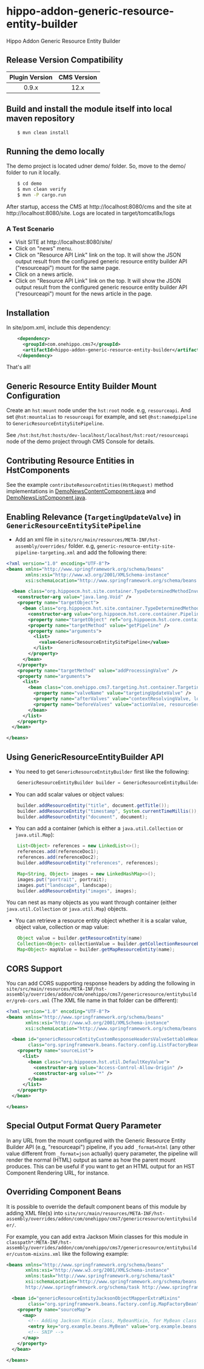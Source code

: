# hippo-addon-generic-resource-entity-builder

Hippo Addon Generic Resource Entity Builder

## Release Version Compatibility

| Plugin Version | CMS Version  |
|:--------------:|:------------:|
| 0.9.x          | 12.x         |

## Build and install the module itself into local maven repository

```bash
    $ mvn clean install
```

## Running the demo locally

The demo project is located udner demo/ folder. So, move to the demo/ folder to run it locally.

```bash
    $ cd demo
    $ mvn clean verify
    $ mvn -P cargo.run
```

After startup, access the CMS at http://localhost:8080/cms and the site at http://localhost:8080/site.
Logs are located in target/tomcat8x/logs

### A Test Scenario

- Visit SITE at http://localhost:8080/site/
- Click on "news" menu.
- Click on "Resource API Link" link on the top. It will show the JSON output result from the configured
  generic resource entity builder API ("resourceapi") mount for the same page.
- Click on a news article.
- Click on "Resource API Link" link on the top. It will show the JSON output result from the configured
  generic resource entity builder API ("resourceapi") mount for the news article in the page.

## Installation

In site/pom.xml, include this dependency:

```xml
    <dependency>
      <groupId>com.onehippo.cms7</groupId>
      <artifactId>hippo-addon-generic-resource-entity-builder</artifactId>
    </dependency>

```

That's all!

## Generic Resource Entity Builder Mount Configuration

Create an ```hst:mount``` node under the ```hst:root``` node. e.g, ```resourceapi```.
And set ```@hst:mountalias``` to ```resourceapi``` for example, and set ```@hst:namedpipeline``` to ```GenericResourceEntitySitePipeline```.

See ```/hst:hst/hst:hosts/dev-localhost/localhost/hst:root/resourceapi``` node of the demo project through CMS Console for details.

## Contributing Resource Entities in HstComponents

See the example ```contributeResourceEntities(HstRequest)``` method implementations in
[DemoNewsContentComponent.java](demo/site/src/main/java/com/onehippo/cms7/genericresource/entitybuilder/demo/components/DemoNewsContentComponent.java) and
[DemoNewsListComponent.java](demo/site/src/main/java/com/onehippo/cms7/genericresource/entitybuilder/demo/components/DemoNewsListComponent.java).

## Enabling Relevance (```TargetingUpdateValve```) in ```GenericResourceEntitySitePipeline```

- Add an xml file in ```site/src/main/resources/META-INF/hst-assembly/overrides/``` folder. e.g, ```generic-resource-entity-site-pipeline-targeting.xml``` and add the following there:

```xml
<?xml version="1.0" encoding="UTF-8"?>
<beans xmlns="http://www.springframework.org/schema/beans"
       xmlns:xsi="http://www.w3.org/2001/XMLSchema-instance"
       xsi:schemaLocation="http://www.springframework.org/schema/beans http://www.springframework.org/schema/beans/spring-beans-4.1.xsd">

  <bean class="org.hippoecm.hst.site.container.TypeDeterminedMethodInvokingFactoryBean">
    <constructor-arg value="java.lang.Void" />
    <property name="targetObject">
      <bean class="org.hippoecm.hst.site.container.TypeDeterminedMethodInvokingFactoryBean">
        <constructor-arg value="org.hippoecm.hst.core.container.Pipeline" />
        <property name="targetObject" ref="org.hippoecm.hst.core.container.Pipelines" />
        <property name="targetMethod" value="getPipeline" />
        <property name="arguments">
          <list>
            <value>GenericResourceEntitySitePipeline</value>
          </list>
        </property>
      </bean>
    </property>
    <property name="targetMethod" value="addProcessingValve" />
    <property name="arguments">
      <list>
        <bean class="com.onehippo.cms7.targeting.hst.container.TargetingUpdateValve">
          <property name="valveName" value="targetingUpdateValve" />
          <property name="afterValves" value="contextResolvingValve, localizationValve" />
          <property name="beforeValves" value="actionValve, resourceServingValve" />
        </bean>
      </list>
    </property>
  </bean>

</beans>
```


## Using GenericResourceEntityBuilder API

- You need to get ```GenericResourceEntityBuilder``` first like the following:
```java
    GenericResourceEntityBuilder builder = GenericResourceEntityBuilder.get(RequestContextProvider.get());
```

- You can add scalar values or object values:

```java
    builder.addResourceEntity("title", document.getTitle());
    builder.addResourceEntity("timestamp", System.currentTimeMillis());
    builder.addResourceEntity("document", document);
```

- You can add a container (which is either a ```java.util.Collection``` or ```java.util.Map```):

```java
    List<Object> references = new LinkedList<>();
    references.add(referenceDoc1);
    references.add(referenceDoc2);
    builder.addResourceEntity("references", references);

    Map<String, Object> images = new LinkedHashMap<>();
    images.put("portrait", portrait);
    images.put("landscape", landscape);
    builder.addResourceEntity("images", images);
```

You can nest as many objects as you want through container (either ```java.util.Collection``` or ```java.util.Map```) objects.

- You can retrieve a resource entity object whether it is a scalar value, object value, collection or map value:

```java
    Object value = builder.getResourceEntity(name)
    Collection<Object> collectionValue = builder.getCollectionResourceEntity(name);
    Map<Object> mapValue = builder.getMapResourceEntity(name);
 ```

## CORS Support

You can add CORS supporting response headers by adding the following in ```site/src/main/resources/META-INF/hst-assembly/overrides/addon/com/onehippo/cms7/genericresource/entitybuilder/greb-cors.xml``` (The XML file name in that folder can be different):

```xml
<?xml version="1.0" encoding="UTF-8"?>
<beans xmlns="http://www.springframework.org/schema/beans"
       xmlns:xsi="http://www.w3.org/2001/XMLSchema-instance"
       xsi:schemaLocation="http://www.springframework.org/schema/beans http://www.springframework.org/schema/beans/spring-beans-4.1.xsd">

  <bean id="genericResourceEntityCustomResponseHeadersValveSettableHeaders"
        class="org.springframework.beans.factory.config.ListFactoryBean">
    <property name="sourceList">
      <list>
        <bean class="org.hippoecm.hst.util.DefaultKeyValue">
          <constructor-arg value="Access-Control-Allow-Origin" />
          <constructor-arg value="*" />
        </bean>
      </list>
    </property>
  </bean>

</beans>
```


## Special Output Format Query Parameter

In any URL from the mount configured with the Generic Resource Entity Builder API (e.g, "resourceapi") pipeline,
if you add ```_format=html``` (any other value different from ```_format=json``` actually) query parameter, the pipeline will render the normal
(HTML) output as same as how the parent mount produces.
This can be useful if you want to get an HTML output for an HST Component Rendering URL, for instance.

## Overriding Component Beans

It is possible to override the default component beans of this module by adding XML file(s) into
```site/src/main/resources/META-INF/hst-assembly/overrides/addon/com/onehippo/cms7/genericresource/entitybuilder/```.

For example, you can add extra Jackson Mixin classes for this module
in ```classpath*:META-INF/hst-assembly/overrides/addon/com/onehippo/cms7/genericresource/entitybuilder/custom-mixins.xml``` like the following example:

```xml
<beans xmlns="http://www.springframework.org/schema/beans"
       xmlns:xsi="http://www.w3.org/2001/XMLSchema-instance"
       xmlns:task="http://www.springframework.org/schema/task"
       xsi:schemaLocation="http://www.springframework.org/schema/beans http://www.springframework.org/schema/beans/spring-beans-4.1.xsd
       http://www.springframework.org/schema/task http://www.springframework.org/schema/task/spring-task-4.1.xsd">

  <bean id="genericResourceEntityJacksonObjectMapperExtraMixins"
        class="org.springframework.beans.factory.config.MapFactoryBean">
    <property name="sourceMap">
      <map>
        <!-- Adding Jackson Mixin class, MyBeanMixin, for MyBean class type. -->
        <entry key="org.example.beans.MyBean" value="org.example.beans.jackson.MyBeanMixin" />
        <!-- SNIP -->
      </map>
    </property>
  </bean>

</beans>
```


